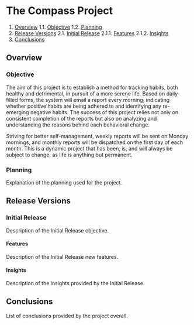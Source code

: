# The Compass Project

1. [Overview](#overview-)
	1.1. [Objective](#objective-)
	1.2. [Planning](#planning-)
2. [Release Versions](#release-versions-)
	2.1. [Initial Release](#initial-release-)
		2.1.1. [Features](#features1-)
		2.1.2. [Insights](#insights1-)
3. [Conclusions](#conclusions-)

## Overview <a name="overview"></a>

### Objective <a name="objective"></a>

The aim of this project is to establish a method for tracking habits, both healthy and detrimental, in pursuit of a more serene life. Based on daily-filled forms, the system will email a report every morning, indicating whether positive habits are being adhered to and identifying any re-emerging negative habits. The success of this project relies not only on consistent completion of the reports but also on analyzing and understanding the reasons behind each behavioral change.

Striving for better self-management, weekly reports will be sent on Monday mornings, and monthly reports will be dispatched on the first day of each month. This is a dynamic project that has been, is, and will always be subject to change, as life is anything but permanent.

### Planning <a name="planning"></a>

Explanation of the planning used for the project.

## Release Versions <a name="release-versions"></a>

### Initial Release <a name="initial-release"></a>

Description of the Initial Release objective.

#### Features <a name="features1"></a>

Description of the Initial Release new features.

#### Insights <a name="insights1"></a>

Description of the insights provided by the Initial Release.

## Conclusions <a name="conclusions"></a>

List of conclusions provided by the project overall.
